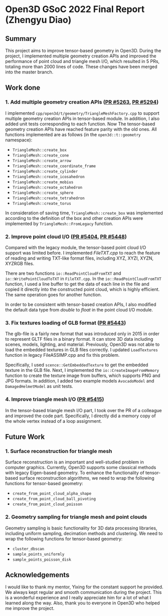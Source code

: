 # Open3D GSoC 2022 Final Report (Zhengyu Diao)

## Summary

This project aims to improve tensor-based geometry in Open3D. During the project, I implemented multiple geometry creation APIs and improved the performance of point cloud and triangle mesh I/O, which resulted in 5 PRs, totaling more than 2000 lines of code. These changes have been merged into the master branch.

## Work done

### 1. Add multiple geometry creation APIs ([PR #5263](https://github.com/isl-org/Open3D/pull/5190), [PR #5294](https://github.com/isl-org/Open3D/pull/5294))

I implemented  `cpp/open3d/t/geometry/TriangleMeshFactory.cpp` to support multiple geometry creation APIs in tensor-based module. In addition, I also added unit tests corresponding to each function. Now The tensor-based geometry creation APIs have reached feature parity with the old ones. All functions implemented are as follows (in the `open3d::t::geometry` namespace):

- `TriangleMesh::create_box`
- `TriangleMesh::create_cone`
- `TriangleMesh::create_arrow`
- `TriangleMesh::create_coordinate_frame`
- `TriangleMesh::create_cylinder`
- `TriangleMesh::create_icosahedron`
- `TriangleMesh::create_mobius`
- `TriangleMesh::create_octahedron`
- `TriangleMesh::create_sphere`
- `TriangleMesh::create_tetrahedron`
- `TriangleMesh::create_torus`

In consideration of saving time, `TriangleMesh::create_box` was implemented according to the definition of the box and other creation APIs were implemented by `TriangleMesh::FromLegacy` function.

### 2. Improve point cloud I/O ([PR #5404](https://github.com/isl-org/Open3D/pull/5404), [PR #5448](https://github.com/isl-org/Open3D/pull/5448))

Compared with the legacy module, the tensor-based point cloud I/O support was limited before. I implemented _FileTXT.cpp_ to reach the feature of reading and writing TXT-like format files, including XYZ, XYZI, XYZN, XYZRGB files.

There are two functions `io::ReadPointCloudFromTXT` and `io::WritePointCloudToTXT` in `FileTXT.cpp`. In the `io::ReadPointCloudFromTXT` function, I used a line buffer to get the data of each line in the file and copied it directly into the constructed point cloud, which is highly efficient. The same operation goes for another function.

In order to be consistent with tensor-based creation APIs, I also modified the default data type from _double_ to _float_ in the point cloud I/O module.

### 3. Fix textures loading of GLB format ([PR #5443](https://github.com/isl-org/Open3D/pull/5443))

The glb-file is a fairly new format that was introduced only in 2015 in order to represent GLTF files in a binary format. It can store 3D data including scenes, models, lighting, and material. Previously, Open3D was not able to load the embedded textures in GLB files correctly. I updated `LoadTextures` function in legacy FileASSIMP.cpp and fix this problem.

Specifically, I used `scence::GetEmbeddedTexture` to get the embedded texture in the GLB file. Next, I implemented the `io::CreateImageFromMemory` function to create the texture image from buffers, which supports PNG and JPG formats. In addition, I added two example models `AvocadoModel` and `DamagedHelmetModel` as unit tests.

### 4. Improve triangle mesh I/O ([PR #5415](https://github.com/isl-org/Open3D/pull/5415))

In the tensor-based triangle mesh I/O part, I took over the PR of a colleague and improved the code part. Specifically, I directly did a memory copy of the whole vertex instead of a loop assignment.

## Future Work

### 1. Surface reconstruction for triangle mesh

Surface reconstruction is an important and well-studied problem in computer graphics. Currently, Open3D supports some classical methods with legacy Eigen-based geometry. To enhance the functionality of tensor-based surface reconstruction algorithms, we need to wrap the following functions for tensor-based geometry:

- `create_from_point_cloud_alpha_shape`
- `create_from_point_cloud_ball_pivoting`
- `create_from_point_cloud_poisson`

### 2. Geometry sampling for triangle mesh and point clouds

Geometry sampling is basic functionality for 3D data processing libraries, including uniform sampling, decimation methods and clustering. We need to wrap the following functions for tensor-based geometry:

- `cluster_dbscan`
- `sample_points_uniformly`
- `sample_points_poisson_disk`

## Acknowledgements

I would like to thank my mentor, Yixing for the constant support he provided. We always kept regular and smooth communication during the project. This is a wonderful experience and I really appreciate him for a lot of what I learned along the way. Also, thank you to everyone in Open3D who helped me improve the project.
